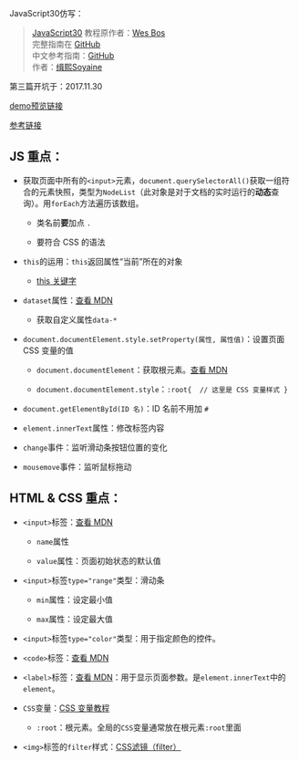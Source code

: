 JavaScript30仿写：
> [JavaScript30](https://javascript30.com) 教程原作者：[Wes Bos](https://github.com/wesbos)    
> 完整指南在 [GitHub](https://github.com/soyaine/JavaScript30)  
> 中文参考指南：[GitHub](https://github.com/soyaine/JavaScript30)  
> 作者：[缉熙Soyaine](https://github.com/soyaine)


第三篇开坑于：2017.11.30

[demo预览链接](http://hehe1111.github.io/js_demo/js30/03%20-%20CSS%20Variables/)

[参考链接](https://github.com/soyaine/JavaScript30/tree/master/03%20-%20CSS%20Variables)

## JS 重点：

- 获取页面中所有的`<input>`元素，`document.querySelectorAll()`获取一组符合的元素快照，类型为`NodeList`（此对象是对于文档的实时运行的**动态**查询）。用`forEach`方法遍历该数组。

    - 类名前**要**加点 `.`

    - 要符合 CSS 的语法

- `this`的运用：`this`返回属性“当前”所在的对象

    - [this 关键字](http://javascript.ruanyifeng.com/oop/this.html)


- `dataset`属性：[查看 MDN](https://developer.mozilla.org/zh-CN/docs/Web/API/HTMLElement/dataset)

    - 获取自定义属性`data-*`


- `document.documentElement.style.setProperty(属性, 属性值)`：设置页面 CSS 变量的值

    - `document.documentElement`：获取根元素。[查看 MDN](https://developer.mozilla.org/zh-CN/docs/Web/API/Document/documentElement)

    - `document.documentElement.style`：`:root{  // 这里是 CSS 变量样式 }`

- `document.getElementById(ID 名)`：ID 名前不用加 `#`

- `element.innerText`属性：修改标签内容

- `change`事件：监听滑动条按钮位置的变化

- `mousemove`事件：监听鼠标拖动


## HTML & CSS 重点：

- `<input>`标签：[查看 MDN](https://developer.mozilla.org/zh-CN/docs/Web/HTML/Element/Input)

    - `name`属性

    - `value`属性：页面初始状态的默认值

- `<input>`标签`type="range"`类型：滑动条

    - `min`属性：设定最小值

    - `max`属性：设定最大值

- `<input>`标签`type="color"`类型：用于指定颜色的控件。

- `<code>`标签：[查看 MDN](https://developer.mozilla.org/zh-CN/docs/Web/HTML/Element/code)

- `<label>`标签：[查看 MDN](https://developer.mozilla.org/zh-CN/docs/Web/HTML/Element/label)：用于显示页面参数。是`element.innerText`中的`element`。

- `CSS`变量：[CSS 变量教程](http://www.ruanyifeng.com/blog/2017/05/css-variables.html)
    - `:root`：根元素。全局的`CSS`变量通常放在根元素`:root`里面


- `<img>`标签的`filter`样式：[CSS滤镜（filter）](https://developer.mozilla.org/zh-CN/docs/Web/CSS/filter)
